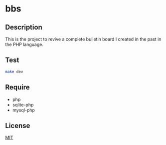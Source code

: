 # bbs

## Description
This is the project to revive a complete bulletin board I created in the past in the PHP language.

## Test
```bash
make dev
```

## Require
* php
* sqlite-php
* mysql-php

## License
[MIT](LICENSE)
